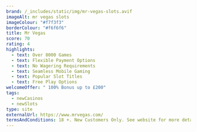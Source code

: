 ```yaml
---
brand: /_includes/static/img/mr-vegas-slots.avif
imageAlt: mr vegas slots
imageColour: "#f7f3f3"
borderColour: "#f6f6f6"
title: Mr Vegas
score: 70
rating: 4
highlights:
  - text: Over 8000 Games
  - text: Flexible Payment Options
  - text: No Wagering Requirements
  - text: Seamless Mobile Gaming
  - text: Popular Slot Titles
  - text: Free Play Options
welcomeOffer: " 100% Bonus up to £200"
tags:
  - newCasinos
  - newSlots
type: site
externalUrl: https://www.mrvegas.com/
termsAndConditions: 18 +. New Customers Only. See website for more details.
---
```

